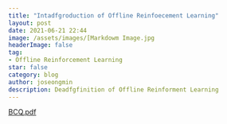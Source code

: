 ```yaml
---
title: "Intadfgroduction of Offline Reinfoecement Learning"
layout: post
date: 2021-06-21 22:44
image: /assets/images/[Markdowm Image.jpg
headerImage: false
tag:
- Offline Reinforcement Learning
star: false
category: blog
author: joseongmin
description: Deadfgfinition of Offline Reinforment Learning
---
```



[BCQ.pdf](https://github.com/seongmin-Jo/seongmin-Jo.github.io/files/7025407/BCQ.pdf)
